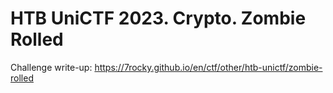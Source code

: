 # HTB UniCTF 2023. Crypto. Zombie Rolled

Challenge write-up: https://7rocky.github.io/en/ctf/other/htb-unictf/zombie-rolled